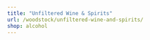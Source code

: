 ```yaml
---
title: "Unfiltered Wine & Spirits"
url: /woodstock/unfiltered-wine-and-spirits/
shop: alcohol
---
```

